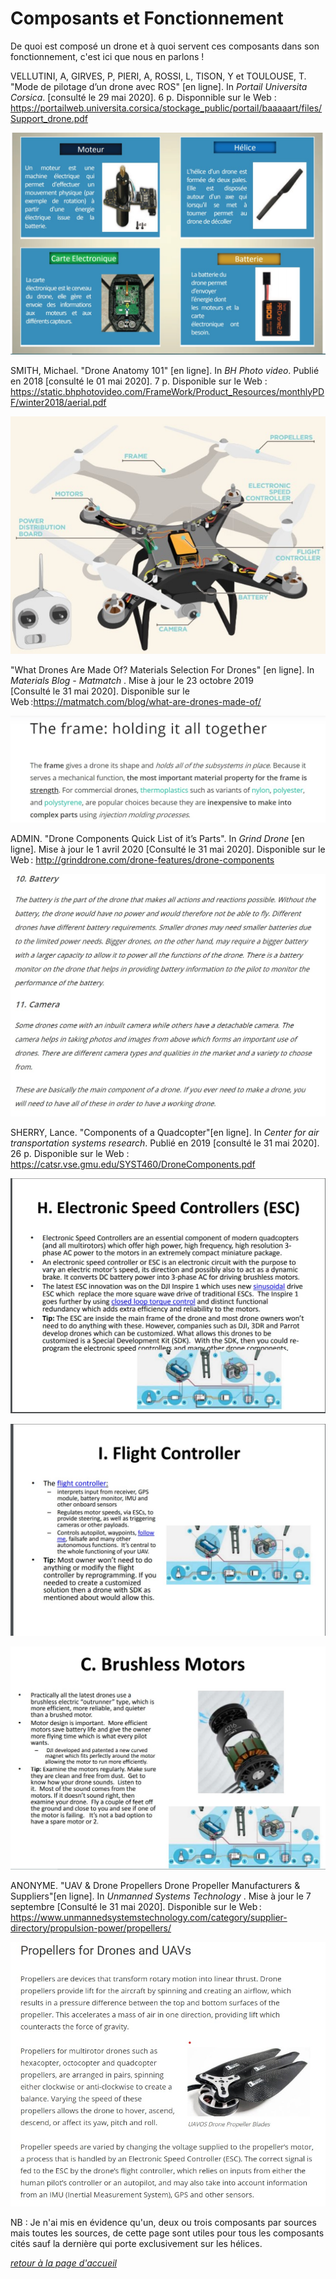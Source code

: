 # Composants et Fonctionnement

De quoi est composé un drone et à quoi servent ces composants dans son  fonctionnement, c'est ici que nous en parlons !

VELLUTINI, A, GIRVES, P, PIERI, A, ROSSI, L, TISON, Y et TOULOUSE, T. "Mode de pilotage d’un drone avec ROS" [en ligne]. In *Portail Universita Corsica*. [consulté le 29 mai 2020]. 6 p. Disponnible sur le Web : <https://portailweb.universita.corsica/stockage_public/portail/baaaaart/files/Support_drone.pdf>

![sccomposantsex](images/composants.jpg)



SMITH, Michael. "Drone Anatomy 101" [en ligne]. In *BH Photo video*. Publié en 2018 [consulté le 01 mai 2020]. 7 p. Disponible sur le Web : <https://static.bhphotovideo.com/FrameWork/Product_Resources/monthlyPDF/winter2018/aerial.pdf>  

![sccompasantsc](images/schema3.jpg)  




"What Drones Are Made Of? Materials Selection For Drones" [en ligne]. In *Materials Blog - Matmatch* . Mise à jour le 23 octobre 2019 [Consulté le 31 mai 2020]. Disponible sur le Web :<https://matmatch.com/blog/what-are-drones-made-of/>  

![scframe](images/frame.jpg)  




ADMIN. "Drone Components Quick List of it’s Parts". In *Grind Drone* [en ligne]. Mise à jour le 1 avril 2020 [Consulté le 31 mai 2020]. Disponible sur le Web : <http://grinddrone.com/drone-features/drone-components>  

![scbatcam](images/batcam.jpg)  


SHERRY, Lance. "Components of a Quadcopter"[en ligne]. In *Center for air transportation systems research*. Publié en 2019 [consulté le 31 mai 2020]. 26 p. Disponible sur le Web : <https://catsr.vse.gmu.edu/SYST460/DroneComponents.pdf>  

![scesc](images/esc.jpg)  

![scfc](images/fc.jpg)  

![scmotor](images/motor.jpg)  


ANONYME. "UAV & Drone Propellers Drone Propeller Manufacturers & Suppliers"[en ligne]. In *Unmanned Systems Technology* . Mise à jour le 7 septembre [Consulté le 31 mai 2020]. Disponible sur le Web : <https://www.unmannedsystemstechnology.com/category/supplier-directory/propulsion-power/propellers/>

![scpro](images/pro.jpg)  


NB : Je n'ai mis en évidence qu'un, deux ou trois composants par sources mais toutes les sources, de cette page sont utiles pour tous les composants cités sauf la dernière qui porte exclusivement sur les hélices.  


[*retour à la page d'accueil*](index.md)

